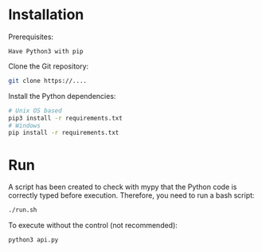 # Installation
Prerequisites:
```
Have Python3 with pip
```
Clone the Git repository:
```bash
git clone https://....
```
Install the Python dependencies:
```bash
# Unix OS based
pip3 install -r requirements.txt
# Windows
pip install -r requirements.txt
```

# Run
A script has been created to check with mypy that the Python code is correctly typed before execution. Therefore, you need to run a bash script:
```bash
./run.sh
```
To execute without the control (not recommended):
```bash
python3 api.py
```